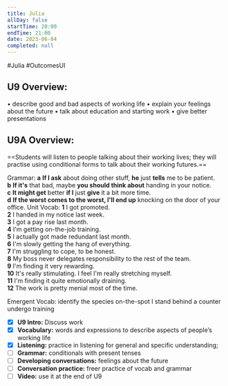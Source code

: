 ```yaml
---
title: Julia
allDay: false
startTime: 20:00
endTime: 21:00
date: 2023-06-04
completed: null
---
```

#Julia 
#OutcomesUI

## U9 Overview: 

• describe good and bad aspects of working life 
• explain your feelings about the future 
• talk about education and starting work 
• give better presentations 


## U9A Overview:

==Students will listen to people talking about their working lives; they will practise using conditional forms to talk about their working futures.==

Grammar: 
	**a** **If I ask** about doing other stuff, **he** just **tells** me to be patient.  
	**b** **If it's** that bad, maybe **you should think about** handing in your notice.  
	**c** **It might get** better **if I** just **give** it a bit more time.  
	**d** **If the worst comes to the worst, I'll end up** knocking on the door of your office.
Unit Vocab:
	**1** I got promoted.  
	**2** I handed in my notice last week.  
	**3** I got a pay rise last month.  
	**4** I'm getting on-the-job training.  
	**5** I actually got made redundant last month.  
	**6** I'm slowly getting the hang of everything.  
	**7** I'm struggling to cope, to be honest.  
	**8** My boss never delegates responsibility to the rest of the team.  
	**9** I'm finding it very rewarding.  
	**10** It's really stimulating. I feel I'm really stretching myself.  
	**11** I'm finding it quite emotionally draining.  
	**12** The work is pretty menial most of the time.

Emergent Vocab:
	identify the species on-the-spot
	I stand behind a counter
	undergo training
	


- [x] **U9 Intro:** Discuss work
- [x] **Vocabulary:** words and expressions to describe aspects of people’s working life
- [x] **Listening:**  practice in listening for general and specific understanding;
- [ ] **Grammar:** conditionals with present tenses
- [ ] **Developing conversations:** feelings about the future
- [ ] **Conversation practice:** freer practice of vocab and grammar
- [ ] **Video:** use it at the end of U9
